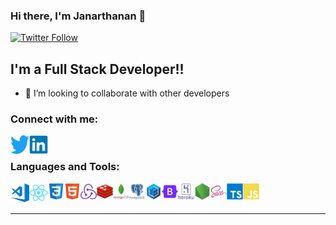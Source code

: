 ### Hi there, I'm Janarthanan 👋

[![Twitter Follow](https://img.shields.io/twitter/follow/Jana__Sundar?color=1DA1F2&logo=twitter&style=for-the-badge)](https://twitter.com/intent/follow?original_referer=https%3A%2F%2Fgithub.com%2FJana__Sundar&screen_name=Jana__Sundar)

## I'm a Full Stack Developer!!

- 👯 I’m looking to collaborate with other developers

### Connect with me:

[<img align="left" alt="Jana__Sundar | Twitter" width="30px" height="30px" src="https://raw.githubusercontent.com/devicons/devicon/master/icons/twitter/twitter-original.svg" />][twitter]
[<img align="left" alt="Jana__Sundar | LinkedIn" width="30px" height="30px" src="https://raw.githubusercontent.com/devicons/devicon/master/icons/linkedin/linkedin-original.svg" />][linkedin]

<br />

### Languages and Tools:

<img align="left" alt="Visual Studio Code" width="30px" height="30px" src="https://raw.githubusercontent.com/github/explore/80688e429a7d4ef2fca1e82350fe8e3517d3494d/topics/visual-studio-code/visual-studio-code.png" />
<img align="left" alt="React" width="30px" height="30px" src="https://raw.githubusercontent.com/devicons/devicon/master/icons/react/react-original.svg" />
<img align="left" alt="Css" width="26px" src="https://raw.githubusercontent.com/devicons/devicon/master/icons/css3/css3-original.svg" />
<img align="left" alt="Html" width="26px" src="https://raw.githubusercontent.com/devicons/devicon/master/icons/html5/html5-original.svg" />
<img align="left" alt="Redux" width="26px" src="https://raw.githubusercontent.com/devicons/devicon/master/icons/redux/redux-original.svg" />
<img align="left" alt="Redis" width="26px" src="https://raw.githubusercontent.com/devicons/devicon/master/icons/redis/redis-original.svg" />
<img align="left" alt="Mongo" width="26px" src="https://raw.githubusercontent.com/devicons/devicon/master/icons/mongodb/mongodb-original-wordmark.svg" />
<img align="left" alt="Postgre" width="26px" src="https://raw.githubusercontent.com/devicons/devicon/master/icons/postgresql/postgresql-plain-wordmark.svg" />
<img align="left" alt="Sequelize" width="26px" src="https://raw.githubusercontent.com/devicons/devicon/master/icons/sequelize/sequelize-original.svg" />
<img align="left" alt="Bootstrap" width="26px" src="https://raw.githubusercontent.com/devicons/devicon/master/icons/bootstrap/bootstrap-plain.svg" />
<img align="left" alt="Heroku" width="26px" src="https://raw.githubusercontent.com/devicons/devicon/master/icons/heroku/heroku-original-wordmark.svg" />
<img align="left" alt="NodeJs" width="26px" src="https://raw.githubusercontent.com/devicons/devicon/master/icons/nodejs/nodejs-original.svg" />
<img align="left" alt="Sass" width="26px" src="https://raw.githubusercontent.com/devicons/devicon/master/icons/sass/sass-original.svg" />
<img align="left" alt="TS" width="26px" src="https://raw.githubusercontent.com/devicons/devicon/master/icons/typescript/typescript-original.svg" />
<img align="left" alt="JS" width="26px" src="https://raw.githubusercontent.com/devicons/devicon/master/icons/javascript/javascript-plain.svg" />

<br />
<br />

---

<!-- [website]: https://codeSTACKr.com
[course]: http://vsCodeHero.com -->

[twitter]: https://twitter.com/Jana__Sundar

<!-- [youtube]: https://youtube.com/codeSTACKr
[instagram]: https://instagram.com/codeSTACKr -->

[linkedin]: https://linkedin.com/in/janarthanan-s-035483140

<!-- [webdevplaylist]: https://www.youtube.com/playlist?list=PLkwxH9e_vrAJ0WbEsFA9W3I1W-g_BTsbt
[jsplaylist]: https://www.youtube.com/playlist?list=PLkwxH9e_vrALRJKu7wfXby3MKeflhTu6B
[cssplaylist]: https://www.youtube.com/playlist?list=PLkwxH9e_vrALSdvZuEh6gqQdmDoDIoqz4
[reactplaylist]: https://www.youtube.com/playlist?list=PLkwxH9e_vrAK4TdffpxKY3QGyHCpxFcQ0 -->
